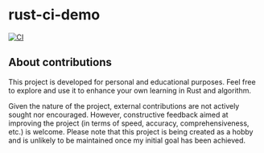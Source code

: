 # rust-ci-demo

[![CI](https://https://github.com/40tude/ci_demo/actions/workflows/tests.yml/badge.svg)](https://https://github.com/40tude/ci_demo/actions)


## About contributions
This project is developed for personal and educational purposes. Feel free to explore and use it to enhance your own learning in Rust and algorithm.

Given the nature of the project, external contributions are not actively sought nor encouraged. However, constructive feedback aimed at improving the project (in terms of speed, accuracy, comprehensiveness, etc.) is welcome. Please note that this project is being created as a hobby and is unlikely to be maintained once my initial goal has been achieved.
